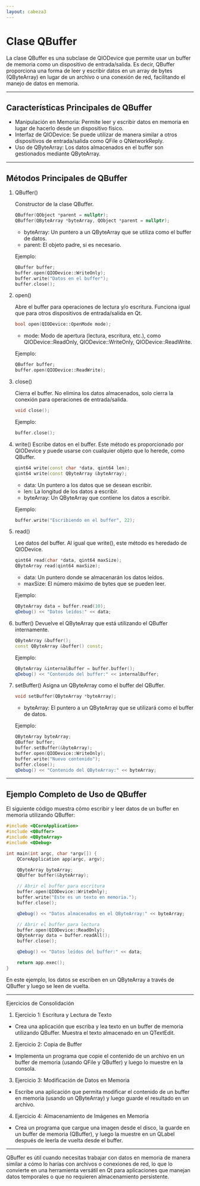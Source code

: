 ```yaml
---
layout: cabeza3
---
```


# Clase QBuffer
La clase QBuffer es una subclase de QIODevice que permite usar un buffer de memoria como un dispositivo de entrada/salida. Es decir, QBuffer proporciona una forma de leer y escribir datos en un array de bytes (QByteArray) en lugar de un archivo o una conexión de red, facilitando el manejo de datos en memoria.

***

## Características Principales de QBuffer
- Manipulación en Memoria: Permite leer y escribir datos en memoria en lugar de hacerlo desde un dispositivo físico.
- Interfaz de QIODevice: Se puede utilizar de manera similar a otros dispositivos de entrada/salida como QFile o QNetworkReply.
- Uso de QByteArray: Los datos almacenados en el buffer son gestionados mediante QByteArray.

***

## Métodos Principales de QBuffer
1. QBuffer()

    Constructor de la clase QBuffer.
    ```cpp
    QBuffer(QObject *parent = nullptr);
    QBuffer(QByteArray *byteArray, QObject *parent = nullptr);
    ```
    - byteArray: Un puntero a un QByteArray que se utiliza como el buffer de datos.
    - parent: El objeto padre, si es necesario.

    Ejemplo:
    ```cpp
    QBuffer buffer;
    buffer.open(QIODevice::WriteOnly);
    buffer.write("Datos en el buffer");
    buffer.close();
    ```
2. open()

    Abre el buffer para operaciones de lectura y/o escritura. Funciona igual que para otros dispositivos de entrada/salida en Qt.
    ```cpp
    bool open(QIODevice::OpenMode mode);
    ```
    - mode: Modo de apertura (lectura, escritura, etc.), como QIODevice::ReadOnly, QIODevice::WriteOnly, QIODevice::ReadWrite.

    Ejemplo:
    ```cpp
    QBuffer buffer;
    buffer.open(QIODevice::ReadWrite);
    ```
3. close()

    Cierra el buffer. No elimina los datos almacenados, solo cierra la conexión para operaciones de entrada/salida.
    ```cpp
    void close();
    ```

    Ejemplo:
    ```cpp
    buffer.close();
    ```
4. write()
    Escribe datos en el buffer. Este método es proporcionado por QIODevice y puede usarse con cualquier objeto que lo herede, como QBuffer.
    ```cpp
    qint64 write(const char *data, qint64 len);
    qint64 write(const QByteArray &byteArray);
    ```
    - data: Un puntero a los datos que se desean escribir.
    - len: La longitud de los datos a escribir.
    - byteArray: Un QByteArray que contiene los datos a escribir.

    Ejemplo:
    ```cpp
    buffer.write("Escribiendo en el buffer", 22);
    ```
5. read()

    Lee datos del buffer. Al igual que write(), este método es heredado de QIODevice.
    ```cpp
    qint64 read(char *data, qint64 maxSize);
    QByteArray read(qint64 maxSize);
    ```
    - data: Un puntero donde se almacenarán los datos leídos.
    - maxSize: El número máximo de bytes que se pueden leer.

    Ejemplo:
    ```cpp
    QByteArray data = buffer.read(10);
    qDebug() << "Datos leídos:" << data;
    ```
6. buffer()
    Devuelve el QByteArray que está utilizando el QBuffer internamente.
    ```cpp
    QByteArray &buffer();
    const QByteArray &buffer() const;
    ```

    Ejemplo:
    ```cpp
    QByteArray &internalBuffer = buffer.buffer();
    qDebug() << "Contenido del buffer:" << internalBuffer;
    ```
7. setBuffer()
    Asigna un QByteArray como el buffer del QBuffer.
    ```cpp
    void setBuffer(QByteArray *byteArray);
    ```
    - byteArray: El puntero a un QByteArray que se utilizará como el buffer de datos.

    Ejemplo:
    ```cpp
    QByteArray byteArray;
    QBuffer buffer;
    buffer.setBuffer(&byteArray);
    buffer.open(QIODevice::WriteOnly);
    buffer.write("Nuevo contenido");
    buffer.close();
    qDebug() << "Contenido del QByteArray:" << byteArray;
    ```

***

## Ejemplo Completo de Uso de QBuffer
El siguiente código muestra cómo escribir y leer datos de un buffer en memoria utilizando QBuffer:
```cpp
#include <QCoreApplication>
#include <QBuffer>
#include <QByteArray>
#include <QDebug>

int main(int argc, char *argv[]) {
    QCoreApplication app(argc, argv);

    QByteArray byteArray;
    QBuffer buffer(&byteArray);

    // Abrir el buffer para escritura
    buffer.open(QIODevice::WriteOnly);
    buffer.write("Este es un texto en memoria.");
    buffer.close();

    qDebug() << "Datos almacenados en el QByteArray:" << byteArray;

    // Abrir el buffer para lectura
    buffer.open(QIODevice::ReadOnly);
    QByteArray data = buffer.readAll();
    buffer.close();

    qDebug() << "Datos leídos del buffer:" << data;

    return app.exec();
}
```
En este ejemplo, los datos se escriben en un QByteArray a través de QBuffer y luego se leen de vuelta.

***

Ejercicios de Consolidación
1.	Ejercicio 1: Escritura y Lectura de Texto
- Crea una aplicación que escriba y lea texto en un buffer de memoria utilizando QBuffer. Muestra el texto almacenado en un QTextEdit.
2.	Ejercicio 2: Copia de Buffer
- Implementa un programa que copie el contenido de un archivo en un buffer de memoria (usando QFile y QBuffer) y luego lo muestre en la consola.
3.	Ejercicio 3: Modificación de Datos en Memoria
- Escribe una aplicación que permita modificar el contenido de un buffer en memoria (usando un QByteArray) y luego guarde el resultado en un archivo.
4.	Ejercicio 4: Almacenamiento de Imágenes en Memoria
- Crea un programa que cargue una imagen desde el disco, la guarde en un buffer de memoria (QBuffer), y luego la muestre en un QLabel después de leerla de vuelta desde el buffer.

***

QBuffer es útil cuando necesitas trabajar con datos en memoria de manera similar a cómo lo harías con archivos o conexiones de red, lo que lo convierte en una herramienta versátil en Qt para aplicaciones que manejan datos temporales o que no requieren almacenamiento persistente.

